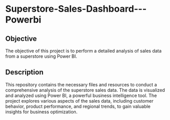 # Superstore-Sales-Dashboard---Powerbi
## Objective
The objective of this project is to perform a detailed analysis of sales data from a superstore using Power BI.

## Description
This repository contains the necessary files and resources to conduct a comprehensive analysis of the superstore sales data. The data is visualized and analyzed using Power BI, a powerful business intelligence tool. The project explores various aspects of the sales data, including customer behavior, product performance, and regional trends, to gain valuable insights for business optimization.

